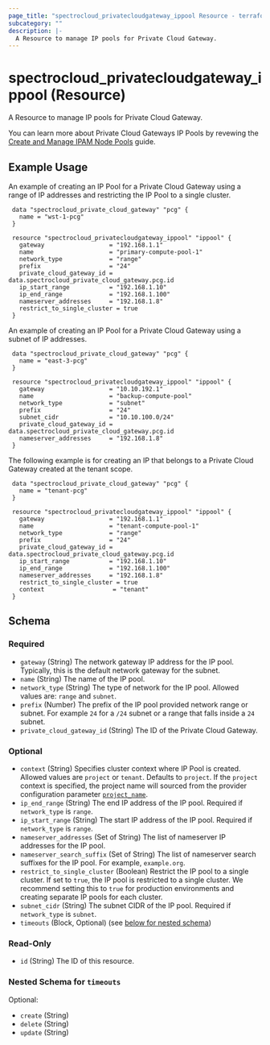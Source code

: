 ```yaml
---
page_title: "spectrocloud_privatecloudgateway_ippool Resource - terraform-provider-spectrocloud"
subcategory: ""
description: |-
  A Resource to manage IP pools for Private Cloud Gateway.
---
```


# spectrocloud_privatecloudgateway_ippool (Resource)

  A Resource to manage IP pools for Private Cloud Gateway.

You can learn more about Private Cloud Gateways IP Pools by revewing the [Create and Manage IPAM Node Pools](https://docs.spectrocloud.com/clusters/pcg/manage-pcg/create-manage-node-pool/) guide.

## Example Usage

An example of creating an IP Pool for a Private Cloud Gateway using a range of IP addresses and restricting the IP Pool to a single cluster.

```hcl
 data "spectrocloud_private_cloud_gateway" "pcg" {
   name = "wst-1-pcg"
 }

 resource "spectrocloud_privatecloudgateway_ippool" "ippool" {
   gateway                  = "192.168.1.1"
   name                     = "primary-compute-pool-1"
   network_type             = "range"
   prefix                   = "24"
   private_cloud_gateway_id = data.spectrocloud_private_cloud_gateway.pcg.id
   ip_start_range           = "192.168.1.10"
   ip_end_range             = "192.168.1.100"
   nameserver_addresses     = "192.168.1.8"
   restrict_to_single_cluster = true
 }
```


An example of creating an IP Pool for a Private Cloud Gateway using a subnet of IP addresses.

```hcl
 data "spectrocloud_private_cloud_gateway" "pcg" {
   name = "east-3-pcg"
 }

 resource "spectrocloud_privatecloudgateway_ippool" "ippool" {
   gateway                  = "10.10.192.1"
   name                     = "backup-compute-pool"
   network_type             = "subnet"
   prefix                   = "24"
   subnet_cidr              = "10.10.100.0/24"
   private_cloud_gateway_id = data.spectrocloud_private_cloud_gateway.pcg.id
   nameserver_addresses     = "192.168.1.8"
 }
```

The following example is for creating an IP that belongs to a Private Cloud Gateway created at the tenant scope.

```hcl
 data "spectrocloud_private_cloud_gateway" "pcg" {
   name = "tenant-pcg"
 }

 resource "spectrocloud_privatecloudgateway_ippool" "ippool" {
   gateway                  = "192.168.1.1"
   name                     = "tenant-compute-pool-1"
   network_type             = "range"
   prefix                   = "24"
   private_cloud_gateway_id = data.spectrocloud_private_cloud_gateway.pcg.id
   ip_start_range           = "192.168.1.10"
   ip_end_range             = "192.168.1.100"
   nameserver_addresses     = "192.168.1.8"
   restrict_to_single_cluster = true
   context                   = "tenant"
 }
```



<!-- schema generated by tfplugindocs -->
## Schema

### Required

- `gateway` (String) The network gateway IP address for the IP pool. Typically, this is the default network gateway for the subnet.
- `name` (String) The name of the IP pool.
- `network_type` (String) The type of network for the IP pool. Allowed values are: `range` and `subnet`.
- `prefix` (Number) The prefix of the IP pool provided network range or subnet. For example `24` for a `/24` subnet or a range that falls inside a `24` subnet.
- `private_cloud_gateway_id` (String) The ID of the Private Cloud Gateway.

### Optional

- `context` (String) Specifies cluster context where IP Pool is created. Allowed values are `project` or `tenant`. Defaults to `project`. If  the `project` context is specified, the project name will sourced from the provider configuration parameter [`project_name`](https://registry.terraform.io/providers/spectrocloud/spectrocloud/latest/docs#schema).
- `ip_end_range` (String) The end IP address of the IP pool. Required if `network_type` is `range`.
- `ip_start_range` (String) The start IP address of the IP pool. Required if `network_type` is `range`.
- `nameserver_addresses` (Set of String) The list of nameserver IP addresses for the IP pool.
- `nameserver_search_suffix` (Set of String) The list of nameserver search suffixes for the IP pool. For example, `example.org`.
- `restrict_to_single_cluster` (Boolean) Restrict the IP pool to a single cluster. If set to `true`, the IP pool is restricted to a single cluster. We recommend setting this to `true` for production environments and creating separate IP pools for each cluster.
- `subnet_cidr` (String) The subnet CIDR of the IP pool. Required if `network_type` is `subnet`.
- `timeouts` (Block, Optional) (see [below for nested schema](#nestedblock--timeouts))

### Read-Only

- `id` (String) The ID of this resource.

<a id="nestedblock--timeouts"></a>
### Nested Schema for `timeouts`

Optional:

- `create` (String)
- `delete` (String)
- `update` (String)